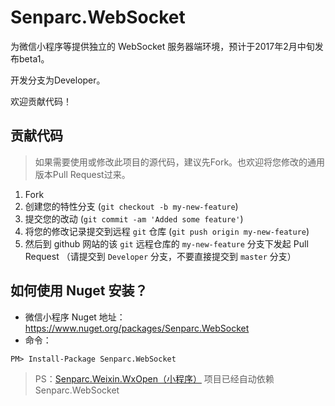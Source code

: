 # Senparc.WebSocket
为微信小程序等提供独立的 WebSocket 服务器端环境，预计于2017年2月中旬发布beta1。

开发分支为Developer。

欢迎贡献代码！


## 贡献代码

> 如果需要使用或修改此项目的源代码，建议先Fork。也欢迎将您修改的通用版本Pull Request过来。

1. Fork
2. 创建您的特性分支 (`git checkout -b my-new-feature`)
3. 提交您的改动 (`git commit -am 'Added some feature'`)
4. 将您的修改记录提交到远程 `git` 仓库 (`git push origin my-new-feature`)
5. 然后到 github 网站的该 `git` 远程仓库的 `my-new-feature` 分支下发起 Pull Request
（请提交到 `Developer` 分支，不要直接提交到 `master` 分支）

## 如何使用 Nuget 安装？

* 微信小程序 Nuget 地址：https://www.nuget.org/packages/Senparc.WebSocket
* 命令：
```
PM> Install-Package Senparc.WebSocket
```

> PS：[Senparc.Weixin.WxOpen（小程序）](https://www.nuget.org/packages/Senparc.Weixin.WxOpen) 项目已经自动依赖Senparc.WebSocket
